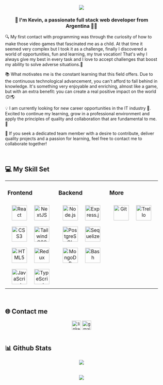 <div align="center">
<img src="https://media.giphy.com/media/qgQUggAC3Pfv687qPC/giphy.gif" align="center" width:"150" />
</div>  
  

### <div align="center">👋 I'm Kevin, a passionate full stack web developer from Argentina 👨‍💻</div>  

🔍 My first contact with programming was through the curiosity of how to make those video games that fascinated me as a child. At that time it seemed very complex but I took it as a challenge, finally I discovered a world of opportunities, fun and learning, my true vocation! That's why I always give my best in every task and I love to accept challenges that boost my ability to solve adverse situations.🚀

📚 What motivates me is the constant learning that this field offers. Due to the continuous technological advancement, you can't afford to fall behind in knowledge. It's something very enjoyable and enriching, almost like a game, but with an extra benefit: you can create a real positive impact on the world :D!🌎

💡 I am currently looking for new career opportunities in the IT industry 🚀. Excited to continue my learning, grow in a professional environment and apply the principles of quality and collaboration that are fundamental to me. 🌱

🤝 If you seek a dedicated team member with a desire to contribute, deliver quality projects and a passion for learning, feel free to contact me to collaborate together!

<br/>  


## 💻 My Skill Set  
<table><tr><td valign="top" width="33%">



### Frontend  
<div align="center">  
<a href="https://react.dev/" target="_blank"><img style="margin: 10px" src="https://profilinator.rishav.dev/skills-assets/react-original-wordmark.svg" alt="React" width="50px" height="50px" /></a>
<a href="https://nextjs.org/" target="_blank"><img style="margin: 10px" src="https://profilinator.rishav.dev/skills-assets/nextjs.png" alt="NextJS" width="50px" height="50px" /></a>
<a href="https://developer.mozilla.org/en-US/docs/Web/CSS" target="_blank"><img style="margin: 10px" src="https://profilinator.rishav.dev/skills-assets/css3-original-wordmark.svg" alt="CSS3" width="50px" height="50px" /></a>
<a href="https://www.tailwindcss.com/" target="_blank"><img style="margin: 10px" src="https://profilinator.rishav.dev/skills-assets/tailwindcss.svg" alt="Tailwind CSS" width="50px"height="50px" /></a>
<a href="https://en.wikipedia.org/wiki/HTML5" target="_blank"><img style="margin: 10px" src="https://profilinator.rishav.dev/skills-assets/html5-original-wordmark.svg" alt="HTML5" width="50px" height="50px" /></a>  
<a href="https://redux.js.org/" target="_blank"><img style="margin: 10px" src="https://profilinator.rishav.dev/skills-assets/redux-original.svg" alt="Redux" width="50px"height="50px" /></a>  
<a href="https://developer.mozilla.org/en-US/docs/Web/JavaScript" target="_blank"><img style="margin: 10px" src="https://profilinator.rishav.dev/skills-assets/javascript-original.svg" alt="JavaScript" width="50px" height="50px" /></a>
<a href="https://www.typescriptlang.org/" target="_blank"><img style="margin: 10px" src="https://profilinator.rishav.dev/skills-assets/typescript-original.svg" alt="TypeScript" width="50px" height="50px" /></a>
</div>

</td><td valign="top" width="33%">



### Backend  
<div align="center">  
<a href="https://nodejs.org/" target="_blank"><img style="margin: 10px" src="https://profilinator.rishav.dev/skills-assets/nodejs-original-wordmark.svg" alt="Node.js" width="50px" height="50px" /></a>  
<a href="https://expressjs.com/" target="_blank"><img style="margin: 10px" src="https://profilinator.rishav.dev/skills-assets/express-original-wordmark.svg" alt="Express.js" width="50px" height="50px" /></a>    
<a href="https://www.postgresql.org/" target="_blank"><img style="margin: 10px" src="https://profilinator.rishav.dev/skills-assets/postgresql-original-wordmark.svg" alt="PostgreSQL" width="50px" height="50px" /></a>
<a href="https://sequelize.org/" target="_blank"><img style="margin: 10px" src="https://www.svgrepo.com/show/374071/sequelize.svg" alt="Sequelize" width="50px" height="50px" /></a>
<a href="https://www.mongodb.com/" target="_blank"><img style="margin: 10px" src="https://profilinator.rishav.dev/skills-assets/mongodb-original-wordmark.svg" alt="MongoDB" width="50px" height="50px" /></a>
<a href="https://www.gnu.org/software/bash/" target="_blank"><img style="margin: 10px" src="https://profilinator.rishav.dev/skills-assets/gnu_bash-icon.svg" alt="Bash" width="50px" height="50px" /></a>
</div>

</td><td valign="top" width="33%">



### More 
<div align="center">  
<a href="https://git-scm.com/" target="_blank"><img style="margin: 10px" src="https://profilinator.rishav.dev/skills-assets/git-scm-icon.svg" alt="Git" width="50px" height="50px" /></a>
<a href="https://trello.com" target="_blank"><img style="margin: 10px" src="https://cdn-icons-png.flaticon.com/512/6124/6124991.png" alt="Trello" width="50px" height="50" /></a>
</div>

</td></tr></table>  

<br/>  


## 🌐 Contact me
<div align="center">
<a href="https://www.linkedin.com/in/kevin-mamani-capuma/" target="blank"><img align="center"
src="https://img.shields.io/badge/linkedin-%231DA1F2.svg?style=for-the-badge&logo=linkedin&logoColor=white"
alt="linkedin" height="30"/></a>
<a href="mailto:kevin72309@gmail.com" target="blank"><img align="center"
src="https://img.shields.io/badge/gmail-EA4335.svg?style=for-the-badge&logo=gmail&logoColor=white"
alt="gmail" height="30"/></a>
</div>  
  

<br/>  


## 📊 Github Stats  
<div align="center"><img src="https://github-readme-stats.vercel.app/api?username=KevinMCJ&show_icons=true&count_private=true&hide_border=true" align="center" /></div>  

<br/>  

<br/>  

<div align="center">
<img src="https://komarev.com/ghpvc/?username=KevinMCJ&&style=flat-square" align="center" />
</div>  
  
<br/>  
